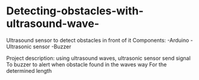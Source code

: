 # Detecting-obstacles-with-ultrasound-wave-
Ultrasound sensor to detect obstacles in front of it
Components:
-Arduino
-Ultrasonic sensor
-Buzzer

Project description:
using ultrasound waves, ultrasonic sensor send signal
To buzzer to alert when obstacle found in the waves way
For the determined length
